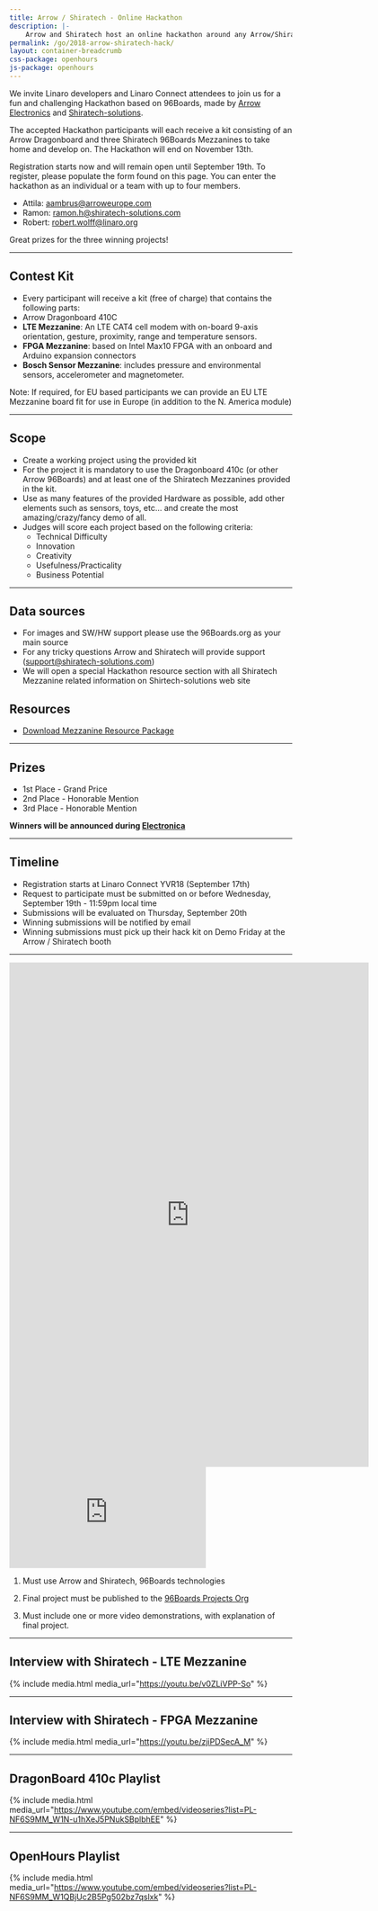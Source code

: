 ```yaml
---
title: Arrow / Shiratech - Online Hackathon
description: |-
    Arrow and Shiratech host an online hackathon around any Arrow/Shiratech 96Boards technologies.
permalink: /go/2018-arrow-shiratech-hack/
layout: container-breadcrumb
css-package: openhours
js-package: openhours
---
```


<div class="col-md-6" markdown="1">

We invite Linaro developers and Linaro Connect attendees to join us for a fun and challenging Hackathon based on 96Boards, made by [Arrow Electronics](https://www.arrow.com/) and [Shiratech-solutions](http://www.shiratech-solutions.com/).
 
The accepted Hackathon participants will each receive a kit consisting of an Arrow Dragonboard and three Shiratech 96Boards Mezzanines to take home and develop on. The Hackathon will end on November 13th.
 
Registration starts now and will remain open until September 19th. To register, please populate the form found on this page. You can enter the hackathon as an individual or a team with up to four members.

- Attila: aambrus@arroweurope.com
- Ramon: ramon.h@shiratech-solutions.com
- Robert: robert.wolff@linaro.org

Great prizes for the three winning projects!

***

## Contest Kit

- Every participant will receive a kit (free of charge) that contains the following parts:
- Arrow Dragonboard 410C
- **LTE Mezzanine**:  An LTE CAT4 cell modem with on-board 9-axis orientation, gesture, proximity, range and temperature sensors.   
- **FPGA Mezzanine**: based on Intel Max10 FPGA with an onboard and Arduino expansion connectors
- **Bosch Sensor Mezzanine**:  includes pressure and environmental sensors, accelerometer and magnetometer.

Note: If required, for EU based participants we can provide an EU LTE Mezzanine board fit for use in Europe (in addition to the N. America module)

***

## Scope

- Create a working project using the provided kit
- For the project it is mandatory to use the Dragonboard 410c (or other Arrow 96Boards) and at least one of the Shiratech Mezzanines provided in the kit.
- Use as many features of the provided Hardware as possible, add other elements such as sensors, toys, etc… and create the most amazing/crazy/fancy demo of all.
- Judges will score each project based on the following criteria:
   - Technical Difficulty
   - Innovation
   - Creativity
   - Usefulness/Practicality
   - Business Potential

***

## Data sources

- For images and SW/HW support please use the 96Boards.org as your main source
- For any tricky questions Arrow and Shiratech will provide support (support@shiratech-solutions.com)
- We will open a special Hackathon resource section with all Shiratech Mezzanine related information on Shirtech-solutions web site

## Resources

- [Download Mezzanine Resource Package](https://www.dropbox.com/sh/svpftv2j9h795ep/AADHmBS9_WjuPu29vrmXUdTBa?dl=0)

***

## Prizes

- 1st Place - Grand Price
- 2nd Place - Honorable Mention
- 3rd Place - Honorable Mention

**Winners will be announced during [Electronica](https://electronica.de/index.html)**

***

## Timeline

- Registration starts at Linaro Connect YVR18 (September 17th)
- Request to participate must be submitted on or before Wednesday, September 19th - 11:59pm local time
- Submissions will be evaluated on Thursday, September 20th
- Winning submissions will be notified by email
- Winning submissions must pick up their hack kit on Demo Friday at the Arrow / Shiratech booth

***

<iframe src="https://docs.google.com/forms/d/e/1FAIpQLSf8fBjODoRlq1yUFVa7a1DfGfAGQjQ1hwISZBHuofy757k-pw/viewform?embedded=true" width="640" height="897" frameborder="0" marginheight="0" marginwidth="0">Loading...</iframe>

</div>
<div class="col-md-6">
<div class="openhours-panel" markdown="1" id="openhours-panel">

<iframe width="350" height="180" src="https://w2.countingdownto.com/2265092" frameborder="0"></iframe>

1) Must use Arrow and Shiratech, 96Boards technologies

2) Final project must be published to the [96Boards Projects Org](https://github.com/96boards-projects)

3) Must include one or more video demonstrations, with explanation of final project.

***

## Interview with Shiratech - LTE Mezzanine

{% include media.html media_url="https://youtu.be/v0ZLiVPP-So" %}

***

## Interview with Shiratech - FPGA Mezzanine

{% include media.html media_url="https://youtu.be/zjiPDSecA_M" %}

***

## DragonBoard 410c Playlist

{% include media.html media_url="https://www.youtube.com/embed/videoseries?list=PL-NF6S9MM_W1N-u1hXeJ5PNukSBplbhEE" %}

***

## OpenHours Playlist

{% include media.html media_url="https://www.youtube.com/embed/videoseries?list=PL-NF6S9MM_W1QBjUc2B5Pg502bz7qslxk" %}

</div>
</div>
